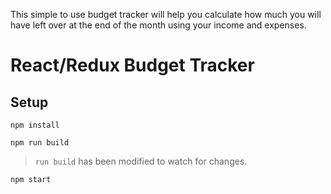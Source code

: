 This simple to use budget tracker will help you calculate how much you will have left over at the end of the month using your income and expenses.

# React/Redux Budget Tracker

## Setup

```
npm install
```
```
npm run build
```
> `run build` has been modified to watch for changes.
```
npm start
```
